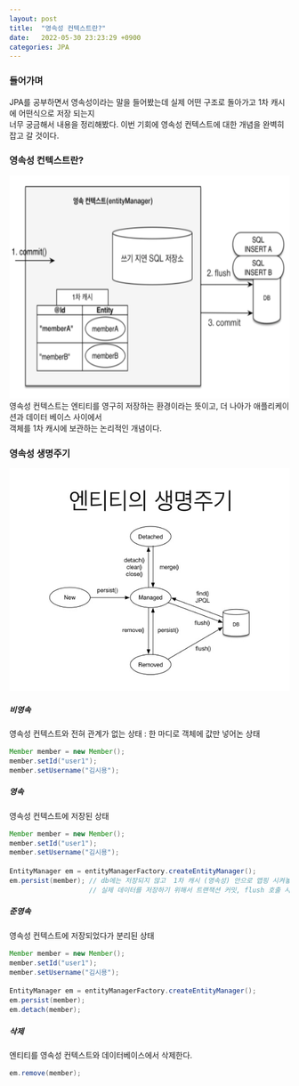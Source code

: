 ```yaml
---
layout: post
title:  "영속성 컨텍스트란?"
date:   2022-05-30 23:23:29 +0900
categories: JPA
---
```


### 들어가며
JPA를 공부하면서 영속성이라는 말을 들어봤는데 실제 어떤 구조로 돌아가고 1차 캐시에 어떤식으로 저장 되는지<br>
너무 궁금해서 내용을 정리해봤다. 이번 기회에 영속성 컨텍스트에 대한 개념을 완벽히 잡고 갈 것이다.

### 영속성 컨텍스트란?
<img src="/public/img/permanenceContext1.png"  width="600" height="400"/><br>
영속성 컨텍스트는 엔티티를 영구히 저장하는 환경이라는 뜻이고, 더 나아가 애플리케이션과 데이터 베이스 사이에서<br>
객체를 1차 캐시에 보관하는 논리적인 개념이다.

### 영속성 생명주기
<img src="/public/img/permanenceContext2.png"  width="600" height="400"/><br>
##### 비영속
영속성 컨텍스트와 전혀 관계가 없는 상태 : 한 마디로 객체에 값만 넣어논 상태
```java
Member member = new Member();
member.setId("user1");
member.setUsername("김시용");
```

##### 영속
영속성 컨텍스트에 저장된 상태
```java
Member member = new Member();
member.setId("user1");
member.setUsername("김시용");

EntityManager em = entityManagerFactory.createEntityManager();
em.persist(member); // db에는 저장되지 않고  1차 캐시 (영속성) 안으로 맵핑 시켜놓는다. 
                    // 실제 데이터를 저장하기 위해서 트랜잭션 커밋, flush 호출 시 쿼리 호출
```

##### 준영속
영속성 컨텍스트에 저장되었다가 분리된 상태
```java
Member member = new Member();
member.setId("user1");
member.setUsername("김시용");

EntityManager em = entityManagerFactory.createEntityManager();
em.persist(member);
em.detach(member); 
```

##### 삭제
엔티티를 영속성 컨텍스트와 데이터베이스에서 삭제한다.

```java
em.remove(member);
```



